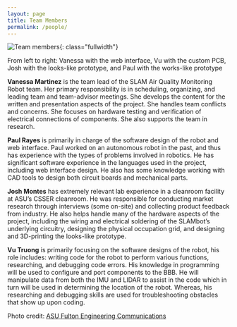 ```yaml
---
layout: page
title: Team Members
permalink: /people/
---
```


![Team members]({{site.url}}/images/people.jpg){: class="fullwidth"}

From left to right: Vanessa with the web interface, Vu with the custom PCB, Josh with the looks-like prototype, and Paul with the works-like prototype

**Vanessa Martinez** is the team lead of the SLAM Air Quality Monitoring Robot team. Her primary
responsibility is in scheduling, organizing, and leading team and team-advisor meetings. She
develops the content for the written and presentation aspects of the project. She handles team
conflicts and concerns. She focuses on hardware testing and verification of electrical
connections of components. She also supports the team in research.

**Paul Rayes** is primarily in charge of the software design of the robot and web interface. Paul worked on
an autonomous robot in the past, and thus has experience with the types of problems involved in
robotics. He has significant software experience in the languages used in the project, including
web interface design. He also has some knowledge working with CAD tools to design both
circuit boards and mechanical parts.

**Josh Montes** has extremely relevant lab experience in a cleanroom facility at ASU’s CSSER cleanroom.
He was responsible for conducting market research through interviews (some on-site) and
collecting product feedback from industry. He also helps handle many of the hardware aspects of
the project, including the wiring and electrical soldering of the SLAMbot’s underlying circuitry,
designing the physical occupation grid, and designing and 3D-printing the looks-like prototype.

**Vu Truong** is primarily focusing on the software designs of the robot, his role includes: writing code for
the robot to perform various functions, researching, and debugging code errors. His knowledge
in programming will be used to configure and port components to the BBB. He will manipulate
data from both the IMU and LIDAR to assist in the code which in turn will be used in
determining the location of the robot. Whereas, his researching and debugging skills are used for
troubleshooting obstacles that show up upon coding.

Photo credit: [ASU Fulton Engineering Communications](https://www.flickr.com/photos/fultonengineering/)
